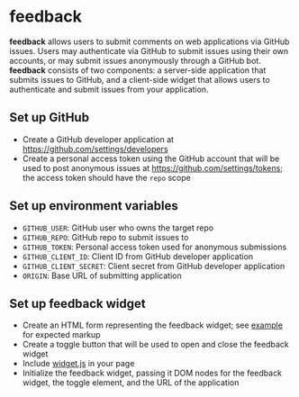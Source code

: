 # feedback

**feedback** allows users to submit comments on web applications via GitHub issues. Users may authenticate via GitHub to submit issues using their own accounts, or may submit issues anonymously through a GitHub bot. **feedback** consists of two components: a server-side application that submits issues to GitHub, and a client-side widget that allows users to authenticate and submit issues from your application.

## Set up GitHub

* Create a GitHub developer application at https://github.com/settings/developers
* Create a personal access token using the GitHub account that will be used to post anonymous issues at https://github.com/settings/tokens; the access token should have the `repo` scope

## Set up environment variables

* `GITHUB_USER`: GitHub user who owns the target repo
* `GITHUB_REPO`: GitHub repo to submit issues to
* `GITHUB_TOKEN`: Personal access token used for anonymous submissions
* `GITHUB_CLIENT_ID`: Client ID from GitHub developer application
* `GITHUB_CLIENT_SECRET`: Client secret from GitHub developer application
* `ORIGIN`: Base URL of submitting application

## Set up feedback widget

* Create an HTML form representing the feedback widget; see [example](example.html) for expected markup
* Create a toggle button that will be used to open and close the feedback widget
* Include [widget.js](widget.js) in your page
* Initialize the feedback widget, passing it DOM nodes for the feedback widget, the toggle element, and the URL of the application
